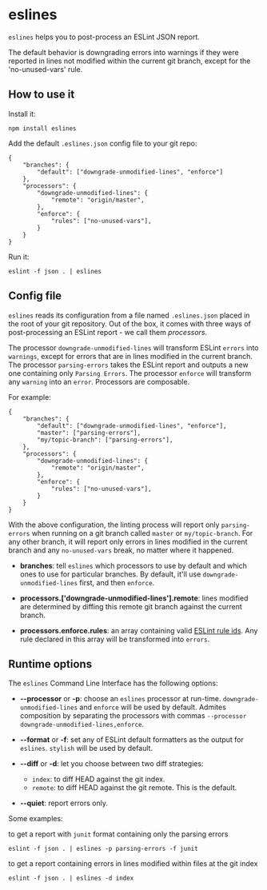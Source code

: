 # eslines

`eslines` helps you to post-process an ESLint JSON report.

The default behavior is downgrading errors into warnings if they were reported in lines not modified within the current git branch, except for the 'no-unused-vars' rule.

## How to use it

Install it:

	npm install eslines

Add the default `.eslines.json` config file to your git repo:

    {
        "branches": {
	        "default": ["downgrade-unmodified-lines", "enforce"]
        },
        "processors": {
            "downgrade-unmodified-lines": {
                "remote": "origin/master",
            },
            "enforce": {
                "rules": ["no-unused-vars"],
            }
        }
    }

Run it:

	eslint -f json . | eslines

## Config file

`eslines` reads its configuration from a file named `.eslines.json` placed in the root of your git repository. Out of the box, it comes with three ways of post-processing an ESLint report - we call them *processors*.

The processor `downgrade-unmodified-lines` will transform ESLint `errors` into `warnings`, except for errors that are in lines modified in the current branch. The processor `parsing-errors` takes the ESLint report and outputs a new one containing only `Parsing Errors`. The processor `enforce` will transform any `warning` into an `error`. Processors are composable.

For example:

	{
		"branches": {
			"default": ["downgrade-unmodified-lines", "enforce"],
			"master": ["parsing-errors"],
			"my/topic-branch": ["parsing-errors"],
		},
		"processors": {
			"downgrade-unmodified-lines": {
				"remote": "origin/master",
			},
			"enforce": {
				"rules": ["no-unused-vars"],
			}
		}
	}

With the above configuration, the linting process will report only `parsing-errors` when running on a git branch called `master` or `my/topic-branch`. For any other branch, it will report only errors in lines modified in the current branch and any `no-unused-vars` break, no matter where it happened.

* **branches**: tell `eslines` which processors to use by default and which ones to use for particular branches. By default, it'll use `downgrade-unmodified-lines` first, and then `enforce`.

* **processors.['downgrade-unmodified-lines'].remote**: lines modified are determined by diffing this remote git branch against the current branch.

* **processors.enforce.rules**: an array containing valid [ESLint rule ids](http://eslint.org/docs/rules/). Any rule declared in this array will be transformed into `errors`.

## Runtime options

The `eslines` Command Line Interface has the following options:

* **--processor** or **-p**: choose an `eslines` processor at run-time. `downgrade-unmodified-lines` and `enforce` will be used by default. Admites composition by separating the processors with commas `--processor downgrade-unmodified-lines,enforce`.

* **--format** or **-f**: set any of ESLint default formatters as the output for `eslines`. `stylish` will be used by default.

* **--diff** or **-d**: let you choose between two diff strategies:

	* `index`: to diff HEAD against the git index.
	* `remote`: to diff HEAD against the git remote. This is the default.

* **--quiet**: report errors only.

Some examples:

to get a report with `junit` format containing only the parsing errors

	eslint -f json . | eslines -p parsing-errors -f junit

to get a report containing errors in lines modified within files at the git index

	eslint -f json . | eslines -d index
